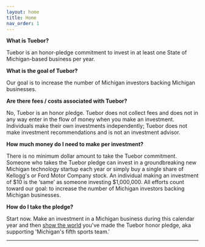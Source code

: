 ```yaml
---
layout: home
title: Home
nav_order: 1
---
```



**What is Tuebor?**

Tuebor is an honor-pledge commitment to invest in at least one State of Michigan-based business per year. 

**What is the goal of Tuebor?**

Our goal is to increase the number of Michigan investors backing Michigan businesses.

**Are there fees / costs associated with Tuebor?**

No, Tuebor is an honor pledge. Tuebor does not collect fees and does not in any way enter in the flow of money when you make an investment. Individuals make their own investments independently; Tuebor does not make investment recommendations and is not an investment advisor.

**How much money do I need to make per investment?**

There is no minimum dollar amount to take the Tuebor commitment. Someone who takes the Tuebor pledge can invest in a groundbreaking new Michigan technology startup each year or simply buy a single share of Kellogg's or Ford Motor Company stock. An individual making an investment of $10 is the ‘same’ as someone investing $1,000,000. All efforts count toward our goal: to increase the number of Michigan investors backing Michigan businesses. 

**How do I take the pledge?**

Start now. Make an investment in a Michigan business during this calendar year and then [show the world](/howto) you've made the Tuebor honor pledge, aka supporting 'Michigan's fifth sports team.'

----

[^1]: [It can take up to 10 minutes for changes to your site to publish after you push the changes to GitHub](https://docs.github.com/en/pages/setting-up-a-github-pages-site-with-jekyll/creating-a-github-pages-site-with-jekyll#creating-your-site).

[Just the Docs]: https://just-the-docs.github.io/just-the-docs/
[GitHub Pages]: https://docs.github.com/en/pages
[README]: https://github.com/just-the-docs/just-the-docs-template/blob/main/README.md
[Jekyll]: https://jekyllrb.com
[GitHub Pages / Actions workflow]: https://github.blog/changelog/2022-07-27-github-pages-custom-github-actions-workflows-beta/
[use this template]: https://github.com/just-the-docs/just-the-docs-template/generate
